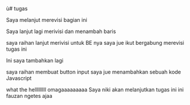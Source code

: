 ù# tugas

Saya melanjut merevisi bagian ini

Saya lanjut lagi merivisi dan menambah baris

saya raihan lanjut merivisi untuk BE nya
saya jue ikut bergabung merevisi tugas ini


Ini saya tambahkan lagi

saya raihan membuat button input
saya jue menambahkan sebuah kode Javascript


what the helllllllll omagaaaaaaaaa
Saya niki akan melanjutkan tugas ini
ini fauzan ngetes ajaa
